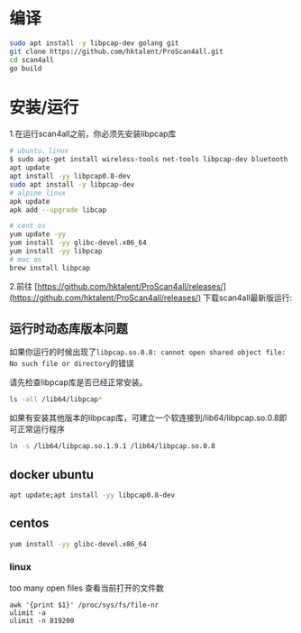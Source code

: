 # 编译

```sh
sudo apt install -y libpcap-dev golang git
git clone https://github.com/hktalent/ProScan4all.git
cd scan4all
go build
```

# 安装/运行

1.在运行scan4all之前，你必须先安装libpcap库

```sh
# ubuntu、linux
$ sudo apt-get install wireless-tools net-tools libpcap-dev bluetooth
apt update
apt install -yy libpcap0.8-dev
sudo apt install -y libpcap-dev
# alpine linux
apk update
apk add --upgrade libcap

# cent os
yum update -yy
yum install -yy glibc-devel.x86_64
yum install -yy libpcap
# mac os
brew install libpcap
```

2.前往
[https://github.com/hktalent/ProScan4all/releases/](https://github.com/hktalent/ProScan4all/releases/)
下载scan4all最新版运行:

## 运行时动态库版本问题

如果你运行的时候出现了`libpcap.so.0.8: cannot open shared object file: No such file or directory`的错误

请先检查libpcap库是否已经正常安装。
```sh
ls -all /lib64/libpcap*
```
如果有安装其他版本的libpcap库，可建立一个软连接到/lib64/libpcap.so.0.8即可正常运行程序

```sh
ln -s /lib64/libpcap.so.1.9.1 /lib64/libpcap.so.0.8
```

## docker ubuntu
```bash 
apt update;apt install -yy libpcap0.8-dev
```
## centos
```bash
yum install -yy glibc-devel.x86_64
```
### linux
too many open files
查看当前打开的文件数
```
awk '{print $1}' /proc/sys/fs/file-nr
ulimit -a
ulimit -n 819200
```